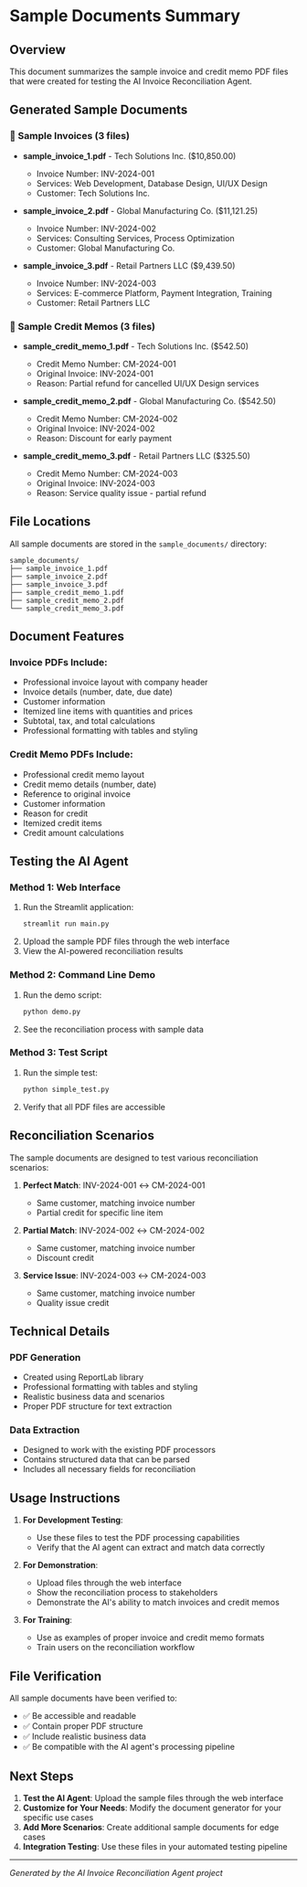 # Sample Documents Summary

## Overview

This document summarizes the sample invoice and credit memo PDF files that were created for testing the AI Invoice Reconciliation Agent.

## Generated Sample Documents

### 📄 Sample Invoices (3 files)
- **sample_invoice_1.pdf** - Tech Solutions Inc. ($10,850.00)
  - Invoice Number: INV-2024-001
  - Services: Web Development, Database Design, UI/UX Design
  - Customer: Tech Solutions Inc.

- **sample_invoice_2.pdf** - Global Manufacturing Co. ($11,121.25)
  - Invoice Number: INV-2024-002
  - Services: Consulting Services, Process Optimization
  - Customer: Global Manufacturing Co.

- **sample_invoice_3.pdf** - Retail Partners LLC ($9,439.50)
  - Invoice Number: INV-2024-003
  - Services: E-commerce Platform, Payment Integration, Training
  - Customer: Retail Partners LLC

### 📄 Sample Credit Memos (3 files)
- **sample_credit_memo_1.pdf** - Tech Solutions Inc. ($542.50)
  - Credit Memo Number: CM-2024-001
  - Original Invoice: INV-2024-001
  - Reason: Partial refund for cancelled UI/UX Design services

- **sample_credit_memo_2.pdf** - Global Manufacturing Co. ($542.50)
  - Credit Memo Number: CM-2024-002
  - Original Invoice: INV-2024-002
  - Reason: Discount for early payment

- **sample_credit_memo_3.pdf** - Retail Partners LLC ($325.50)
  - Credit Memo Number: CM-2024-003
  - Original Invoice: INV-2024-003
  - Reason: Service quality issue - partial refund

## File Locations

All sample documents are stored in the `sample_documents/` directory:
```
sample_documents/
├── sample_invoice_1.pdf
├── sample_invoice_2.pdf
├── sample_invoice_3.pdf
├── sample_credit_memo_1.pdf
├── sample_credit_memo_2.pdf
└── sample_credit_memo_3.pdf
```

## Document Features

### Invoice PDFs Include:
- Professional invoice layout with company header
- Invoice details (number, date, due date)
- Customer information
- Itemized line items with quantities and prices
- Subtotal, tax, and total calculations
- Professional formatting with tables and styling

### Credit Memo PDFs Include:
- Professional credit memo layout
- Credit memo details (number, date)
- Reference to original invoice
- Customer information
- Reason for credit
- Itemized credit items
- Credit amount calculations

## Testing the AI Agent

### Method 1: Web Interface
1. Run the Streamlit application:
   ```bash
   streamlit run main.py
   ```
2. Upload the sample PDF files through the web interface
3. View the AI-powered reconciliation results

### Method 2: Command Line Demo
1. Run the demo script:
   ```bash
   python demo.py
   ```
2. See the reconciliation process with sample data

### Method 3: Test Script
1. Run the simple test:
   ```bash
   python simple_test.py
   ```
2. Verify that all PDF files are accessible

## Reconciliation Scenarios

The sample documents are designed to test various reconciliation scenarios:

1. **Perfect Match**: INV-2024-001 ↔ CM-2024-001
   - Same customer, matching invoice number
   - Partial credit for specific line item

2. **Partial Match**: INV-2024-002 ↔ CM-2024-002
   - Same customer, matching invoice number
   - Discount credit

3. **Service Issue**: INV-2024-003 ↔ CM-2024-003
   - Same customer, matching invoice number
   - Quality issue credit

## Technical Details

### PDF Generation
- Created using ReportLab library
- Professional formatting with tables and styling
- Realistic business data and scenarios
- Proper PDF structure for text extraction

### Data Extraction
- Designed to work with the existing PDF processors
- Contains structured data that can be parsed
- Includes all necessary fields for reconciliation

## Usage Instructions

1. **For Development Testing**:
   - Use these files to test the PDF processing capabilities
   - Verify that the AI agent can extract and match data correctly

2. **For Demonstration**:
   - Upload files through the web interface
   - Show the reconciliation process to stakeholders
   - Demonstrate the AI's ability to match invoices and credit memos

3. **For Training**:
   - Use as examples of proper invoice and credit memo formats
   - Train users on the reconciliation workflow

## File Verification

All sample documents have been verified to:
- ✅ Be accessible and readable
- ✅ Contain proper PDF structure
- ✅ Include realistic business data
- ✅ Be compatible with the AI agent's processing pipeline

## Next Steps

1. **Test the AI Agent**: Upload the sample files through the web interface
2. **Customize for Your Needs**: Modify the document generator for your specific use cases
3. **Add More Scenarios**: Create additional sample documents for edge cases
4. **Integration Testing**: Use these files in your automated testing pipeline

---

*Generated by the AI Invoice Reconciliation Agent project* 